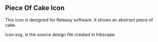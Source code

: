 
Piece Of Cake Icon
------------------


This icon is designed for Releasy software. It shows an abstract piece of cake.

icon.svg, is the source design file created in Inkscape.
